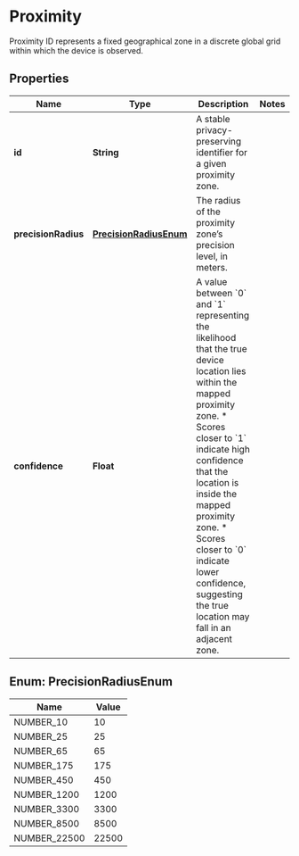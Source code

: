 

# Proximity

Proximity ID represents a fixed geographical zone in a discrete global grid within which the device is observed. 

## Properties

| Name | Type | Description | Notes |
|------------ | ------------- | ------------- | -------------|
|**id** | **String** | A stable privacy-preserving identifier for a given proximity zone.  |  |
|**precisionRadius** | [**PrecisionRadiusEnum**](#PrecisionRadiusEnum) | The radius of the proximity zone’s precision level, in meters.  |  |
|**confidence** | **Float** | A value between &#x60;0&#x60; and &#x60;1&#x60; representing the likelihood that the true device location lies within the mapped proximity zone.   * Scores closer to &#x60;1&#x60; indicate high confidence that the location is inside the mapped proximity zone.   * Scores closer to &#x60;0&#x60; indicate lower confidence, suggesting the true location may fall in an adjacent zone.  |  |



## Enum: PrecisionRadiusEnum

| Name | Value |
|---- | -----|
| NUMBER_10 | 10 |
| NUMBER_25 | 25 |
| NUMBER_65 | 65 |
| NUMBER_175 | 175 |
| NUMBER_450 | 450 |
| NUMBER_1200 | 1200 |
| NUMBER_3300 | 3300 |
| NUMBER_8500 | 8500 |
| NUMBER_22500 | 22500 |



